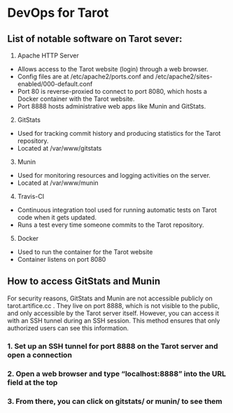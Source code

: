 # DevOps for Tarot
## List of notable software on Tarot sever:
1. Apache HTTP Server
  * Allows access to the Tarot website (login) through a web browser.
  * Config files are at /etc/apache2/ports.conf and /etc/apache2/sites-enabled/000-default.conf
  * Port 80 is reverse-proxied to connect to port 8080, which hosts a Docker container with the Tarot website.
  * Port 8888 hosts administrative web apps like Munin and GitStats.
2. GitStats
  * Used for tracking commit history and producing statistics for the Tarot repository.
  * Located at /var/www/gitstats
3. Munin
  * Used for monitoring resources and logging activities on the server.
  * Located at /var/www/munin
4. Travis-CI
  * Continuous integration tool used for running automatic tests on Tarot code when it gets updated.
  * Runs a test every time someone commits to the Tarot repository.
5. Docker
  * Used to run the container for the Tarot website
  * Container listens on port 8080

## How to access GitStats and Munin
For security reasons, GitStats and Munin are not accessible publicly on tarot.artifice.cc . They live on port 8888, which is not visible to the public, and only accessible by the Tarot server itself. However, you can access it with an SSH tunnel during an SSH session. This method ensures that only authorized users can see this information.
### 1. Set up an SSH tunnel for port 8888 on the Tarot server and open a connection
### 2. Open a web browser and type “localhost:8888” into the URL field at the top
### 3. From there, you can click on gitstats/ or munin/ to see them
